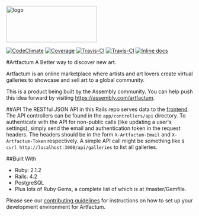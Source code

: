 <a href="https://assembly.com/artfactum/"><img src="https://github.com/asm-products/artfactum/blob/master/public/assets/img/logo-dark.png" alt="logo" height="98px" width="244px"></a>

[![CodeClimate](http://img.shields.io/codeclimate/github/asm-products/artfactum.svg?style=flat)](https://codeclimate.com/github/asm-products/artfactum) [![Coverage](http://img.shields.io/codeclimate/coverage/github/asm-products/artfactum.svg?style=flat)](https://codeclimate.com/github/asm-products/artfactum) [![Travis-CI](http://img.shields.io/travis/asm-products/artfactum.svg?style=flat)](https://travis-ci.org/asm-products/artfactum) [![Travis-CI](http://img.shields.io/gemnasium/asm-products/artfactum.svg?style=flat)](https://gemnasium.com/asm-products/artfactum)
[![Inline docs](http://inch-ci.org/github/asm-products/artfactum.svg?branch=master&style=flat)](http://inch-ci.org/github/asm-products/artfactum)

#Artfactum
A Better way to discover new art.

Artfactum is an online marketplace where artists and art lovers create virtual galleries to showcase and sell art to a global community.

This is a product being built by the Assembly community. You can help push this idea forward by visiting https://assembly.com/artfactum.

##API
The RESTful JSON API in this Rails repo serves data to the [frontend](https://github.com/asm-products/artfactum-frontend).  The API controllers can be found in the `app/controllers/api` directory.  To authenticate with the API for non-public calls (like updating a user's settings), simply send the email and authentication token in the request headers.  The headers should be in the form `X-Artfactum-Email` and `X-Artfactum-Token` respectively.  A simple API call might be something like `$ curl http://localhost:3000/api/galleries` to list all galleries.

##Built With

- Ruby: 2.1.2
- Rails: 4.2
- PostgreSQL
- Plus lots of Ruby Gems, a complete list of which is at /master/Gemfile.

Please see our [contributing guidelines](https://github.com/asm-products/artfactum/blob/master/CONTRIBUTING.md) for instructions on how to set up your development environment for Artfactum.

